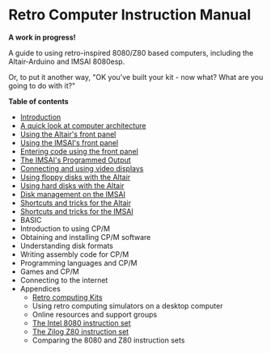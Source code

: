 
# Retro Computer Instruction Manual

**A work in progress!**

A guide to using retro-inspired 8080/Z80 based computers, including the Altair-Arduino and IMSAI 8080esp.

Or, to put it another way, "OK you've built your kit - now what? What are you going to do with it?"

**Table of contents**

* [Introduction](introduction)
* [A quick look at computer architecture](architecture)
* [Using the Altair's front panel](altair_front_panel)
* [Using the IMSAI's front panel](imsai_front_panel)
* [Entering code using the front panel](coding_with_front_panel)
* [The IMSAI's Programmed Output](imsai_programmed_output)
* [Connecting and using video displays](video_displays)
* [Using floppy disks with the Altair](altair_floppy_MITS)
* [Using hard disks with the Altair](altair-hard)
* [Disk management on the IMSAI](imsai_disk)
* [Shortcuts and tricks for the Altair](altair-shortcuts)
* [Shortcuts and tricks for the IMSAI](imsai-shortcuts)
* BASIC
* Introduction to using CP/M
* Obtaining and installing CP/M software
* Understanding disk formats
* Writing assembly code for CP/M
* Programming languages and CP/M
* Games and CP/M
* Connecting to the internet
* Appendices
    - [Retro computing Kits](kits)
    - Using retro computing simulators on a desktop computer
    - Online resources and support groups
    - [The Intel 8080 instruction set](intel8080)
    - [The Zilog Z80 instruction set](z80)
    - Comparing the 8080 and Z80 instruction sets

